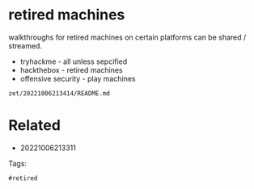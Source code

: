 # retired machines

walkthroughs for retired machines on certain platforms can be shared / streamed.

- tryhackme - all unless sepcified
- hackthebox - retired machines
- offensive security - play machines

` zet/20221006213414/README.md `

# Related

- 20221006213311

Tags:

    #retired
